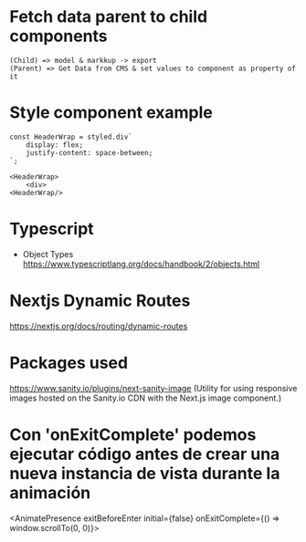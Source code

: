 # Fetch data parent to child components
    
    (Child) => model & markkup -> export
    (Parent) => Get Data from CMS & set values to component as property of it

# Style component example

    const HeaderWrap = styled.div`
        display: flex;
        justify-content: space-between;
    `;

    <HeaderWrap>
        <div>
    <HeaderWrap/>


# Typescript
- Object Types
https://www.typescriptlang.org/docs/handbook/2/objects.html

# Nextjs Dynamic Routes
https://nextjs.org/docs/routing/dynamic-routes

# Packages used
https://www.sanity.io/plugins/next-sanity-image     (Utility for using responsive images hosted on the Sanity.io CDN with the Next.js image component.)

# Con 'onExitComplete' podemos ejecutar código antes de crear una nueva instancia de vista durante la animación
<AnimatePresence exitBeforeEnter initial={false} onExitComplete={() => window.scrollTo(0, 0)}>
